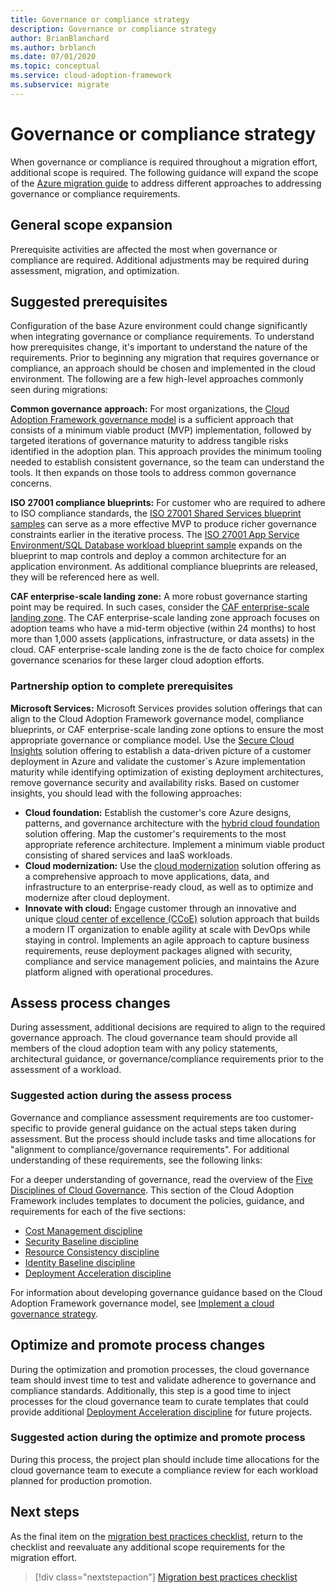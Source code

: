```yaml
---
title: Governance or compliance strategy
description: Governance or compliance strategy
author: BrianBlanchard
ms.author: brblanch
ms.date: 07/01/2020
ms.topic: conceptual
ms.service: cloud-adoption-framework
ms.subservice: migrate
---
```


# Governance or compliance strategy

When governance or compliance is required throughout a migration effort, additional scope is required. The following guidance will expand the scope of the [Azure migration guide](../azure-migration-guide/index.md) to address different approaches to addressing governance or compliance requirements.

## General scope expansion

Prerequisite activities are affected the most when governance or compliance are required. Additional adjustments may be required during assessment, migration, and optimization.

## Suggested prerequisites

Configuration of the base Azure environment could change significantly when integrating governance or compliance requirements. To understand how prerequisites change, it's important to understand the nature of the requirements. Prior to beginning any migration that requires governance or compliance, an approach should be chosen and implemented in the cloud environment. The following are a few high-level approaches commonly seen during migrations:

**Common governance approach:** For most organizations, the [Cloud Adoption Framework governance model](../../govern/guides/index.md) is a sufficient approach that consists of a minimum viable product (MVP) implementation, followed by targeted iterations of governance maturity to address tangible risks identified in the adoption plan. This approach provides the minimum tooling needed to establish consistent governance, so the team can understand the tools. It then expands on those tools to address common governance concerns.

**ISO 27001 compliance blueprints:** For customer who are required to adhere to ISO compliance standards, the [ISO 27001 Shared Services blueprint samples](https://docs.microsoft.com/azure/governance/blueprints/samples/iso27001-shared) can serve as a more effective MVP to produce richer governance constraints earlier in the iterative process. The [ISO 27001 App Service Environment/SQL Database workload blueprint sample](https://docs.microsoft.com/azure/governance/blueprints/samples/iso27001-ase-sql-workload) expands on the blueprint to map controls and deploy a common architecture for an application environment. As additional compliance blueprints are released, they will be referenced here as well.

**CAF enterprise-scale landing zone:** A more robust governance starting point may be required. In such cases, consider the [CAF enterprise-scale landing zone](../../ready/enterprise-scale/index.md). The CAF enterprise-scale landing zone approach focuses on adoption teams who have a mid-term objective (within 24 months) to host more than 1,000 assets (applications, infrastructure, or data assets) in the cloud. CAF enterprise-scale landing zone is the de facto choice for complex governance scenarios for these larger cloud adoption efforts.

### Partnership option to complete prerequisites

**Microsoft Services:** Microsoft Services provides solution offerings that can align to the Cloud Adoption Framework governance model, compliance blueprints, or CAF enterprise-scale landing zone options to ensure the most appropriate governance or compliance model. Use the [Secure Cloud Insights](https://download.microsoft.com/download/C/7/C/C7CEA89D-7BDB-4E08-B998-737C13107361/Secure_Cloud_Insights_Datasheet_EN_US.pdf) solution offering to establish a data-driven picture of a customer deployment in Azure and validate the customer´s Azure implementation maturity while identifying optimization of existing deployment architectures, remove governance security and availability risks. Based on customer insights, you should lead with the following approaches:

- **Cloud foundation:** Establish the customer's core Azure designs, patterns, and governance architecture with the [hybrid cloud foundation](https://download.microsoft.com/download/D/8/7/D872DFD0-1C46-4145-95E4-B5EAB2958B96/Hybrid_Cloud_Foundation_Datasheet_EN_US.pdf) solution offering. Map the customer's requirements to the most appropriate reference architecture. Implement a minimum viable product consisting of shared services and IaaS workloads.
- **Cloud modernization:** Use the [cloud modernization](https://download.microsoft.com/download/3/7/3/373F90E3-8568-44F3-B096-CD9C1CD28AB7/Cloud_Modernization_Datasheet_EN_US.pdf) solution offering as a comprehensive approach to move applications, data, and infrastructure to an enterprise-ready cloud, as well as to optimize and modernize after cloud deployment.
- **Innovate with cloud:** Engage customer through an innovative and unique [cloud center of excellence (CCoE)](https://download.microsoft.com/download/F/8/B/F8BBE4BD-E5F8-4DFB-82F7-C0A4E17051BB/Cloud_Center_of_Excellence_Datasheet_EN_US.pdf) solution approach that builds a modern IT organization to enable agility at scale with DevOps while staying in control. Implements an agile approach to capture business requirements, reuse deployment packages aligned with security, compliance and service management policies, and maintains the Azure platform aligned with operational procedures.

## Assess process changes

During assessment, additional decisions are required to align to the required governance approach. The cloud governance team should provide all members of the cloud adoption team with any policy statements, architectural guidance, or governance/compliance requirements prior to the assessment of a workload.

### Suggested action during the assess process

Governance and compliance assessment requirements are too customer-specific to provide general guidance on the actual steps taken during assessment. But the process should include tasks and time allocations for "alignment to compliance/governance requirements". For additional understanding of these requirements, see the following links:

For a deeper understanding of governance, read the overview of the [Five Disciplines of Cloud Governance](../../govern/governance-disciplines.md). This section of the Cloud Adoption Framework includes templates to document the policies, guidance, and requirements for each of the five sections:

- [Cost Management discipline](../../govern/cost-management/template.md)
- [Security Baseline discipline](../../govern/security-baseline/template.md)
- [Resource Consistency discipline](../../govern/resource-consistency/template.md)
- [Identity Baseline discipline](../../govern/identity-baseline/template.md)
- [Deployment Acceleration discipline](../../govern/deployment-acceleration/template.md)

For information about developing governance guidance based on the Cloud Adoption Framework governance model, see [Implement a cloud governance strategy](../../govern/corporate-policy.md).

## Optimize and promote process changes

During the optimization and promotion processes, the cloud governance team should invest time to test and validate adherence to governance and compliance standards. Additionally, this step is a good time to inject processes for the cloud governance team to curate templates that could provide additional [Deployment Acceleration discipline](../../govern/deployment-acceleration/index.md) for future projects.

### Suggested action during the optimize and promote process

During this process, the project plan should include time allocations for the cloud governance team to execute a compliance review for each workload planned for production promotion.

## Next steps

As the final item on the [migration best practices checklist](./index.md), return to the checklist and reevaluate any additional scope requirements for the migration effort.

> [!div class="nextstepaction"]
> [Migration best practices checklist](./index.md)
